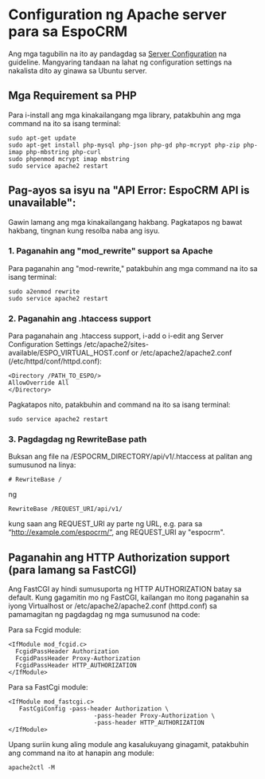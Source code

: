 # Configuration ng Apache server para sa EspoCRM 

Ang mga tagubilin na ito ay pandagdag sa [Server Configuration](server-configuration.md) na guideline. Mangyaring tandaan na lahat ng configuration settings na nakalista dito ay ginawa sa Ubuntu server.

## Mga Requirement sa PHP 

Para i-install ang mga kinakailangang mga library, patakbuhin ang mga command na ito sa isang terminal:

```
sudo apt-get update
sudo apt-get install php-mysql php-json php-gd php-mcrypt php-zip php-imap php-mbstring php-curl
sudo phpenmod mcrypt imap mbstring
sudo service apache2 restart
```

## Pag-ayos sa isyu na "API Error: EspoCRM API is unavailable":

Gawin lamang ang mga kinakailangang hakbang. Pagkatapos ng bawat hakbang, tingnan kung resolba naba ang isyu.

### 1. Paganahin ang "mod_rewrite" support sa Apache

Para paganahin ang "mod-rewrite," patakbuhin ang mga command na ito sa isang terminal: 

```
sudo a2enmod rewrite
sudo service apache2 restart
```

### 2. Paganahin ang .htaccess support

Para paganahain ang .htaccess support, i-add o i-edit ang Server Configuration Settings /etc/apache2/sites-available/ESPO_VIRTUAL_HOST.conf or /etc/apache2/apache2.conf (/etc/httpd/conf/httpd.conf):

```
<Directory /PATH_TO_ESPO/>
AllowOverride All
</Directory>
```

Pagkatapos nito, patakbuhin and command na ito sa isang terminal: 

```
sudo service apache2 restart
```

### 3. Pagdagdag ng RewriteBase path

Buksan ang file na /ESPOCRM_DIRECTORY/api/v1/.htaccess at palitan ang sumusunod na linya: 

```
# RewriteBase /
```

ng

```
RewriteBase /REQUEST_URI/api/v1/
```

kung saan ang REQUEST_URI ay parte ng URL, e.g. para sa “http://example.com/espocrm/”, ang REQUEST_URI ay "espocrm".

## Paganahin ang HTTP Authorization support (para lamang sa FastCGI)

Ang FastCGI ay hindi sumusuporta ng HTTP AUTHORIZATION batay sa default. Kung gagamitin mo ng FastCGI, kailangan mo itong paganahin sa iyong Virtualhost or /etc/apache2/apache2.conf (httpd.conf) sa pamamagitan ng pagdagdag ng mga sumusunod na code:

Para sa Fcgid module: 

```
<IfModule mod_fcgid.c>
  FcgidPassHeader Authorization
  FcgidPassHeader Proxy-Authorization
  FcgidPassHeader HTTP_AUTHORIZATION  
</IfModule>
```

Para sa FastCgi module:

```
<IfModule mod_fastcgi.c>
   FastCgiConfig -pass-header Authorization \
                        -pass-header Proxy-Authorization \
                        -pass-header HTTP_AUTHORIZATION  
</IfModule>
```

Upang suriin kung aling module ang kasalukuyang ginagamit, patakbuhin ang command na ito at hanapin ang module:

```
apache2ctl -M
```